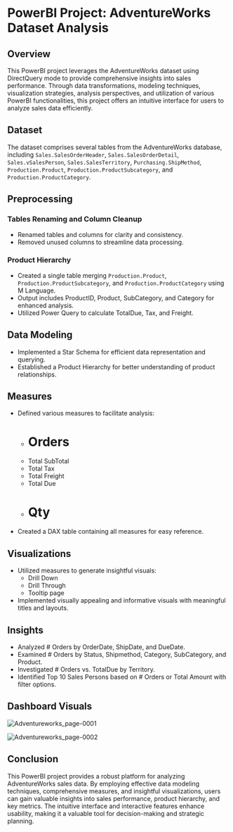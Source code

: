 # PowerBI Project: AdventureWorks Dataset Analysis

## Overview
This PowerBI project leverages the AdventureWorks dataset using DirectQuery mode to provide comprehensive insights into sales performance. Through  data transformations, modeling techniques, visualization strategies, analysis perspectives, and utilization of various PowerBI functionalities, this project offers an intuitive interface for users to analyze sales data efficiently.

## Dataset
The dataset comprises several tables from the AdventureWorks database, including `Sales.SalesOrderHeader`, `Sales.SalesOrderDetail`, `Sales.vSalesPerson`, `Sales.SalesTerritory`, `Purchasing.ShipMethod`, `Production.Product`, `Production.ProductSubcategory`, and `Production.ProductCategory`. 

## Preprocessing
### Tables Renaming and Column Cleanup
- Renamed tables and columns for clarity and consistency.
- Removed unused columns to streamline data processing.

### Product Hierarchy
- Created a single table merging `Production.Product`, `Production.ProductSubcategory`, and `Production.ProductCategory` using M Language.
- Output includes ProductID, Product, SubCategory, and Category for enhanced analysis.
- Utilized Power Query to calculate TotalDue, Tax, and Freight.

## Data Modeling
- Implemented a Star Schema for efficient data representation and querying.
- Established a Product Hierarchy for better understanding of product relationships.

## Measures
- Defined various measures to facilitate analysis:
  - # Orders
  - Total SubTotal
  - Total Tax
  - Total Freight
  - Total Due
  - # Qty
- Created a DAX table containing all measures for easy reference.

## Visualizations
- Utilized measures to generate insightful visuals:
  - Drill Down
  - Drill Through
  - Tooltip page
- Implemented visually appealing and informative visuals with meaningful titles and layouts.

## Insights
- Analyzed # Orders by OrderDate, ShipDate, and DueDate.
- Examined # Orders by Status, Shipmethod, Category, SubCategory, and Product.
- Investigated # Orders vs. TotalDue by Territory.
- Identified Top 10 Sales Persons based on # Orders or Total Amount with filter options.

## Dashboard Visuals

![Adventureworks_page-0001](https://github.com/sarax0/adventureworks-sales-analysis-powerbi/assets/122404545/deb16a51-ab32-405e-be4f-56505dc56276)

![Adventureworks_page-0002](https://github.com/sarax0/adventureworks-sales-analysis-powerbi/assets/122404545/c6a257d4-ee4a-4d13-a0c3-feb354818ab9)

## Conclusion
This PowerBI project provides a robust platform for analyzing AdventureWorks sales data. By employing effective data modeling techniques, comprehensive measures, and insightful visualizations, users can gain valuable insights into sales performance, product hierarchy, and key metrics. The intuitive interface and interactive features enhance usability, making it a valuable tool for decision-making and strategic planning.

